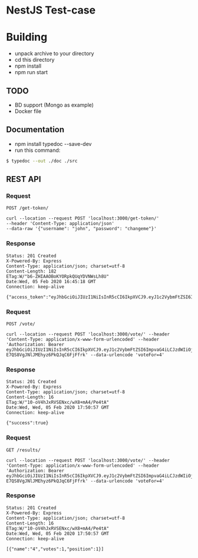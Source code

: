 # NestJS Test-case

# Building
- unpack archive to your directory
- cd this directory
- npm install
- npm run start

## TODO
- BD support (Mongo as example)
- Docker file

## Documentation
- npm install typedoc --save-dev
- run this command:
```bash
$ typedoc --out ./doc ./src
```

## REST API

### Request

`POST /get-token/`

    curl --location --request POST 'localhost:3000/get-token/' 
	--header 'Content-Type: application/json' 
	--data-raw '{"username": "john", "password": "changeme"}'

### Response

    Status: 201 Created
    X-Powered-By: Express
    Content-Type: application/json; charset=utf-8
    Content-Length: 182
	ETag:W/"b6-ZHIAAOBoKYORpkQUqYDVNWsLh8U"
	Date:Wed, 05 Feb 2020 16:45:18 GMT
    Connection: keep-alive

    {"access_token":"eyJhbGciOiJIUzI1NiIsInR5cCI6IkpXVCJ9.eyJ1c2VybmFtZSI6ImpvaG4iLCJzdWIiOjEsImlhdCI6MTU4MDkyMTExOCwiZXhwIjoxNTgwOTIxMTc4fQ.QDUNDmgIocHghNhPAUwPPG2y5qBV3jUohzLeVDh3RFE"}

### Request

`POST /vote/`

    curl --location --request POST 'localhost:3000/vote/' --header 'Content-Type: application/x-www-form-urlencoded' --header 'Authorization: Bearer eyJhbGciOiJIUzI1NiIsInR5cCI6IkpXVCJ9.eyJ1c2VybmFtZSI6ImpvaG4iLCJzdWIiOjEsImlhdCI6MTU4MDkyNDcxMiwiZXhwIjoxNTgwOTI0NzcyfQ.KX35tqEhpGEZ-E7QS8VgJNlJMEhyz6PkQJqC6FjFfrk' --data-urlencode 'voteFor=4'

### Response

    Status: 201 Created
    X-Powered-By: Express
    Content-Type: application/json; charset=utf-8
    Content-Length: 16
	ETag:W/"10-oV4hJxRVSENxc/wX8+mA4/Pe4tA"
	Date:Wed, Wed, 05 Feb 2020 17:50:57 GMT
    Connection: keep-alive

    {"success":true}

### Request

`GET /results/`

    curl --location --request POST 'localhost:3000/vote/' --header 'Content-Type: application/x-www-form-urlencoded' --header 'Authorization: Bearer eyJhbGciOiJIUzI1NiIsInR5cCI6IkpXVCJ9.eyJ1c2VybmFtZSI6ImpvaG4iLCJzdWIiOjEsImlhdCI6MTU4MDkyNDcxMiwiZXhwIjoxNTgwOTI0NzcyfQ.KX35tqEhpGEZ-E7QS8VgJNlJMEhyz6PkQJqC6FjFfrk' --data-urlencode 'voteFor=4'

### Response

    Status: 201 Created
    X-Powered-By: Express
    Content-Type: application/json; charset=utf-8
    Content-Length: 16
	ETag:W/"10-oV4hJxRVSENxc/wX8+mA4/Pe4tA"
	Date:Wed, Wed, 05 Feb 2020 17:50:57 GMT
    Connection: keep-alive

    [{"name":"4","votes":1,"position":1}]
